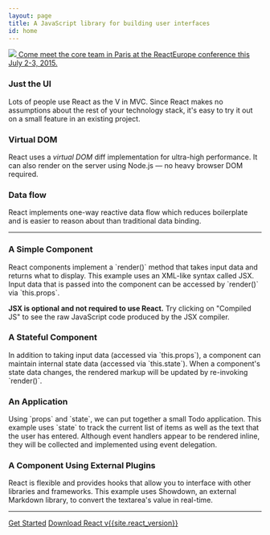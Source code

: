 ```yaml
---
layout: page
title: A JavaScript library for building user interfaces
id: home
---
```


<section id="react-europe">
  <a class="button" id="react-europe-link" href="http://www.react-europe.org" target=_blank>
    <img src="http://www.react-europe.org/images/reacteurope.png" id="react-europe-logo">
    Come meet the core team in Paris at the ReactEurope conference this July 2-3, 2015.
  </a>
</section>

<section class="light home-section">
  <div class="marketing-row">
    <div class="marketing-col">
      <h3>Just the UI</h3>
      <p>
        Lots of people use React as the V in MVC.
        Since React makes no assumptions about the rest of your technology stack,
        it&apos;s easy to try it out on a small feature in an existing project.
      </p>
    </div>
    <div class="marketing-col">
      <h3>Virtual DOM</h3>
      <p>
        React uses a <i>virtual DOM</i> diff implementation for ultra-high performance. It can also
        render on the server using Node.js &mdash; no heavy browser DOM required.
      </p>
    </div>
    <div class="marketing-col">
      <h3>Data flow</h3>
      <p>
        React implements one-way reactive data flow which reduces boilerplate and is
        easier to reason about than traditional data binding.
      </p>
    </div>
  </div>
</section>
<hr class="home-divider" />
<section class="home-section">
  <div id="examples">
    <div class="example">
      <h3>A Simple Component</h3>
      <p>
        React components implement a `render()` method that takes input data and
        returns what to display. This example uses an XML-like syntax called
        JSX. Input data that is passed into the component can be accessed by
        `render()` via `this.props`.
      </p>
      <p>
        <strong>JSX is optional and not required to use React.</strong> Try
        clicking on "Compiled JS" to see the raw JavaScript code produced by
        the JSX compiler.
      </p>
      <div id="helloExample"></div>
    </div>
    <div class="example">
      <h3>A Stateful Component</h3>
      <p>
        In addition to taking input data (accessed via `this.props`), a
        component can maintain internal state data (accessed via `this.state`).
        When a component's state data changes, the rendered markup will be
        updated by re-invoking `render()`.
      </p>
      <div id="timerExample"></div>
    </div>
    <div class="example">
      <h3>An Application</h3>
      <p>
        Using `props` and `state`, we can put together a small Todo application.
        This example uses `state` to track the current list of items as well as
        the text that the user has entered. Although event handlers appear to be
        rendered inline, they will be collected and implemented using event
        delegation.
      </p>
      <div id="todoExample"></div>
    </div>
    <div class="example">
      <h3>A Component Using External Plugins</h3>
      <p>
        React is flexible and provides hooks that allow you to interface with
        other libraries and frameworks. This example uses Showdown, an external
        Markdown library, to convert the textarea's value in real-time.
      </p>
      <div id="markdownExample"></div>
    </div>
  </div>
  <script type="text/javascript" src="js/examples/hello.js"></script>
  <script type="text/javascript" src="js/examples/timer.js"></script>
  <script type="text/javascript" src="js/examples/todo.js"></script>
  <script type="text/javascript" src="js/examples/markdown.js"></script>
</section>
<hr class="home-divider" />
<section class="home-bottom-section">
  <div class="buttons-unit">
    <a href="docs/getting-started.html" class="button">Get Started</a>
    <a href="downloads.html" class="button">Download React v{{site.react_version}}</a>
  </div>
</section>
